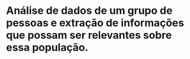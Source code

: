 # Análise de dados de um grupo de pessoas e extração de informações que possam ser relevantes sobre essa população.
